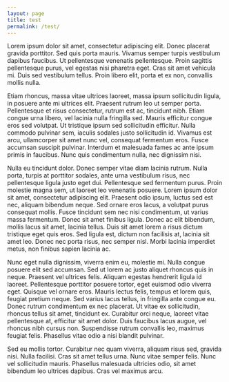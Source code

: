 ```yaml
---
layout: page
title: test
permalink: /test/
---
```


Lorem ipsum dolor sit amet, consectetur adipiscing elit. Donec placerat gravida porttitor. Sed quis porta mauris. Vivamus semper turpis vestibulum dapibus faucibus. Ut pellentesque venenatis pellentesque. Proin sagittis pellentesque purus, vel egestas nisi pharetra eget. Cras sit amet vehicula mi. Duis sed vestibulum tellus. Proin libero elit, porta et ex non, convallis mollis nulla.

Etiam rhoncus, massa vitae ultrices laoreet, massa ipsum sollicitudin ligula, in posuere ante mi ultrices elit. Praesent rutrum leo ut semper porta. Pellentesque et risus consectetur, rutrum est ac, tincidunt nibh. Etiam congue urna libero, vel lacinia nulla fringilla sed. Mauris efficitur congue eros sed volutpat. Ut tristique ipsum sed sollicitudin efficitur. Nulla commodo pulvinar sem, iaculis sodales justo sollicitudin id. Vivamus est arcu, ullamcorper sit amet nunc vel, consequat fermentum eros. Fusce accumsan suscipit pulvinar. Interdum et malesuada fames ac ante ipsum primis in faucibus. Nunc quis condimentum nulla, nec dignissim nisi.

Nulla eu tincidunt dolor. Donec semper vitae diam lacinia rutrum. Nulla porta, turpis at porttitor sodales, ante urna vestibulum risus, nec pellentesque ligula justo eget dui. Pellentesque sed fermentum purus. Proin molestie magna sem, ut laoreet leo venenatis posuere. Lorem ipsum dolor sit amet, consectetur adipiscing elit. Praesent odio ipsum, luctus sed est nec, aliquam bibendum neque. Sed ornare eros lacus, a volutpat purus consequat mollis. Fusce tincidunt sem nec nisi condimentum, ut varius massa fermentum. Donec sit amet finibus ligula. Donec ac elit bibendum, mollis lacus sit amet, lacinia tellus. Duis sit amet lorem a risus dictum tristique eget quis eros. Sed ligula est, dictum non facilisis at, lacinia sit amet leo. Donec nec porta risus, nec semper nisl. Morbi lacinia imperdiet metus, non finibus sapien lacinia ac.

Nunc eget nulla dignissim, viverra enim eu, molestie mi. Nulla congue posuere elit sed accumsan. Sed ut lorem ac justo aliquet rhoncus quis in neque. Praesent vel ultrices felis. Aliquam egestas hendrerit ligula id laoreet. Pellentesque porttitor posuere tortor, eget euismod odio viverra eget. Quisque vel ornare eros. Mauris lectus felis, tempus et lorem quis, feugiat pretium neque. Sed varius lacus tellus, in fringilla ante congue eu. Donec rutrum condimentum ex nec placerat. Ut vitae ex sollicitudin, rhoncus tellus sit amet, tincidunt ex. Curabitur orci neque, laoreet vitae pellentesque at, efficitur sit amet dolor. Duis faucibus lacus augue, vel rhoncus nibh cursus non. Suspendisse rutrum convallis leo, maximus feugiat felis. Phasellus vitae odio a nisi blandit pulvinar.

Sed eu mollis tortor. Curabitur nec quam viverra, aliquam risus sed, gravida nisi. Nulla facilisi. Cras sit amet tellus urna. Nunc vitae semper felis. Nunc vel sollicitudin mauris. Phasellus malesuada ultricies odio, sit amet bibendum leo ultrices dapibus. Cras vel maximus arcu.